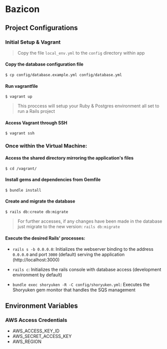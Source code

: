 # Bazicon

## Project Configurations

### Initial Setup & Vagrant

> Copy the file `local_env.yml` to the `config` directory within app

#### Copy the database configuration file

`$ cp config/database.example.yml config/database.yml`

#### Run vagrantfile

`$ vagrant up`

> This proccess will setup your Ruby & Postgres environment all set to run a Rails project

#### Access Vagrant through SSH

`$ vagrant ssh`

### Once within the Virtual Machine:

#### Access the shared directory mirroring the application's files

`$ cd /vagrant/`

#### Install gems and dependencies from Gemfile

`$ bundle install`

#### Create and migrate the database

`$ rails db:create db:migrate`

> For further accesses, if any changes have been made in the database just migrate to the new version:  `rails db:migrate`

#### Execute the desired Rails' processes:

- `rails s -b 0.0.0.0`: Initializes the webserver binding to the address `0.0.0.0` and port `3000` (default) serving the application (http://localhost:3000)

- `rails c`: Initializes the rails console with database access (development environment by default)

- `bundle exec shoryuken -R -C config/shoryuken.yml`: Executes the Shoryuken gem monitor that handles the SQS management

## Environment Variables

### AWS Access Credentials

- AWS_ACCESS_KEY_ID
- AWS_SECRET_ACCESS_KEY
- AWS_REGION
